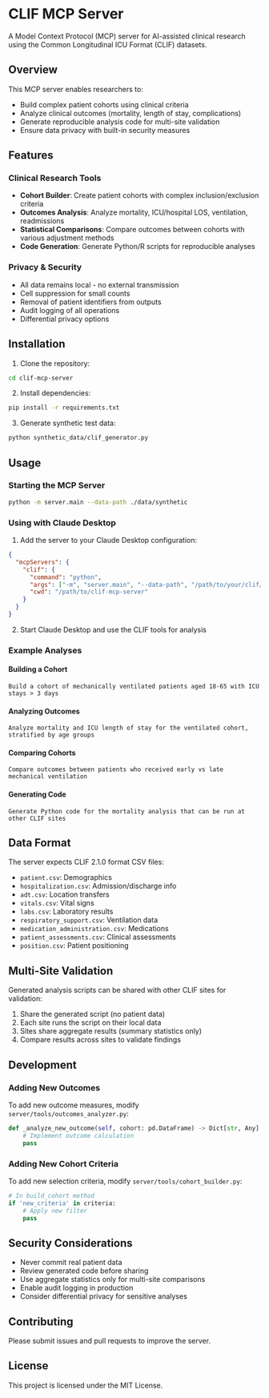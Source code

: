 # CLIF MCP Server

A Model Context Protocol (MCP) server for AI-assisted clinical research using the Common Longitudinal ICU Format (CLIF) datasets.

## Overview

This MCP server enables researchers to:
- Build complex patient cohorts using clinical criteria
- Analyze clinical outcomes (mortality, length of stay, complications)
- Generate reproducible analysis code for multi-site validation
- Ensure data privacy with built-in security measures

## Features

### Clinical Research Tools
- **Cohort Builder**: Create patient cohorts with complex inclusion/exclusion criteria
- **Outcomes Analysis**: Analyze mortality, ICU/hospital LOS, ventilation, readmissions
- **Statistical Comparisons**: Compare outcomes between cohorts with various adjustment methods
- **Code Generation**: Generate Python/R scripts for reproducible analyses

### Privacy & Security
- All data remains local - no external transmission
- Cell suppression for small counts
- Removal of patient identifiers from outputs
- Audit logging of all operations
- Differential privacy options

## Installation

1. Clone the repository:
```bash
cd clif-mcp-server
```

2. Install dependencies:
```bash
pip install -r requirements.txt
```

3. Generate synthetic test data:
```bash
python synthetic_data/clif_generator.py
```

## Usage

### Starting the MCP Server

```bash
python -m server.main --data-path ./data/synthetic
```

### Using with Claude Desktop

1. Add the server to your Claude Desktop configuration:
```json
{
  "mcpServers": {
    "clif": {
      "command": "python",
      "args": ["-m", "server.main", "--data-path", "/path/to/your/clif/data"],
      "cwd": "/path/to/clif-mcp-server"
    }
  }
}
```

2. Start Claude Desktop and use the CLIF tools for analysis

### Example Analyses

#### Building a Cohort
```
Build a cohort of mechanically ventilated patients aged 18-65 with ICU stays > 3 days
```

#### Analyzing Outcomes
```
Analyze mortality and ICU length of stay for the ventilated cohort, stratified by age groups
```

#### Comparing Cohorts
```
Compare outcomes between patients who received early vs late mechanical ventilation
```

#### Generating Code
```
Generate Python code for the mortality analysis that can be run at other CLIF sites
```

## Data Format

The server expects CLIF 2.1.0 format CSV files:
- `patient.csv`: Demographics
- `hospitalization.csv`: Admission/discharge info
- `adt.csv`: Location transfers
- `vitals.csv`: Vital signs
- `labs.csv`: Laboratory results
- `respiratory_support.csv`: Ventilation data
- `medication_administration.csv`: Medications
- `patient_assessments.csv`: Clinical assessments
- `position.csv`: Patient positioning

## Multi-Site Validation

Generated analysis scripts can be shared with other CLIF sites for validation:

1. Share the generated script (no patient data)
2. Each site runs the script on their local data
3. Sites share aggregate results (summary statistics only)
4. Compare results across sites to validate findings

## Development

### Adding New Outcomes

To add new outcome measures, modify `server/tools/outcomes_analyzer.py`:

```python
def _analyze_new_outcome(self, cohort: pd.DataFrame) -> Dict[str, Any]:
    # Implement outcome calculation
    pass
```

### Adding New Cohort Criteria

To add new selection criteria, modify `server/tools/cohort_builder.py`:

```python
# In build_cohort method
if 'new_criteria' in criteria:
    # Apply new filter
    pass
```

## Security Considerations

- Never commit real patient data
- Review generated code before sharing
- Use aggregate statistics only for multi-site comparisons
- Enable audit logging in production
- Consider differential privacy for sensitive analyses

## Contributing

Please submit issues and pull requests to improve the server.

## License

This project is licensed under the MIT License.